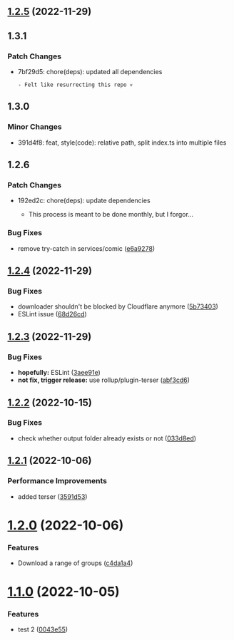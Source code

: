 ## [1.2.5](https://github.com/DuCanhGH/nettruyen-downloader/compare/v1.2.4...v1.2.5) (2022-11-29)

## 1.3.1

### Patch Changes

- 7bf29d5: chore(deps): updated all dependencies

      - Felt like resurrecting this repo 💀

## 1.3.0

### Minor Changes

- 391d4f8: feat, style(code): relative path, split index.ts into multiple files

## 1.2.6

### Patch Changes

- 192ed2c: chore(deps): update dependencies

  - This process is meant to be done monthly, but I forgor...

### Bug Fixes

- remove try-catch in services/comic ([e6a9278](https://github.com/DuCanhGH/nettruyen-downloader/commit/e6a92782e98d728acd5f3c18b87dc00caa2d7d39))

## [1.2.4](https://github.com/DuCanhGH/nettruyen-downloader/compare/v1.2.3...v1.2.4) (2022-11-29)

### Bug Fixes

- downloader shouldn't be blocked by Cloudflare anymore ([5b73403](https://github.com/DuCanhGH/nettruyen-downloader/commit/5b7340373501b9bb2297ab88cdfc95d52fc4b931))
- ESLint issue ([68d26cd](https://github.com/DuCanhGH/nettruyen-downloader/commit/68d26cdd648a50610201a5b3b66b7e5afda7e943))

## [1.2.3](https://github.com/DuCanhGH/nettruyen-downloader/compare/v1.2.2...v1.2.3) (2022-11-29)

### Bug Fixes

- **hopefully:** ESLint ([3aee91e](https://github.com/DuCanhGH/nettruyen-downloader/commit/3aee91e8b504f2adcdb66e1c986d3fa8c93930b4))
- **not fix, trigger release:** use rollup/plugin-terser ([abf3cd6](https://github.com/DuCanhGH/nettruyen-downloader/commit/abf3cd6017d3dff7b3536198d31c70e48308b9be))

## [1.2.2](https://github.com/DuCanhGH/nettruyen-downloader/compare/v1.2.1...v1.2.2) (2022-10-15)

### Bug Fixes

- check whether output folder already exists or not ([033d8ed](https://github.com/DuCanhGH/nettruyen-downloader/commit/033d8ed6d7771aaf4b22c3ba8848d8d961e45bf7))

## [1.2.1](https://github.com/DuCanhGH/nettruyen-downloader/compare/v1.2.0...v1.2.1) (2022-10-06)

### Performance Improvements

- added terser ([3591d53](https://github.com/DuCanhGH/nettruyen-downloader/commit/3591d53b05df40dbb6f3a61dbc8a045fc35a204a))

# [1.2.0](https://github.com/DuCanhGH/nettruyen-downloader/compare/v1.1.0...v1.2.0) (2022-10-06)

### Features

- Download a range of groups ([c4da1a4](https://github.com/DuCanhGH/nettruyen-downloader/commit/c4da1a4807e235a8e94a3ffe5151efd8fbeae008))

# [1.1.0](https://github.com/DuCanhGH/nettruyen-downloader/compare/v1.0.0...v1.1.0) (2022-10-05)

### Features

- test 2 ([0043e55](https://github.com/DuCanhGH/nettruyen-downloader/commit/0043e5533fc14b724aaaba6cbecfe5881edced82))

